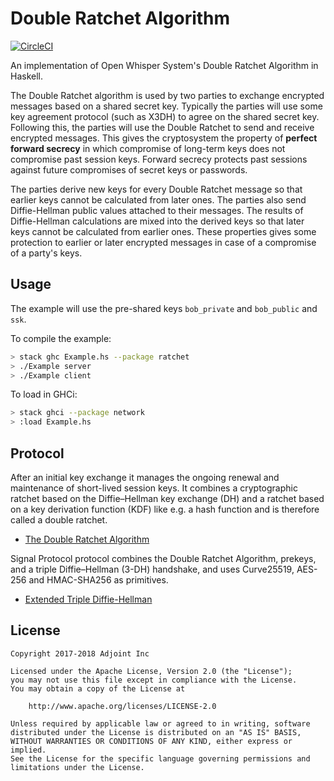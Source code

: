 Double Ratchet Algorithm
========================

[![CircleCI](https://circleci.com/gh/adjoint-io/double-ratchet/tree/master.svg?style=svg)](https://circleci.com/gh/adjoint-io/double-ratchet/tree/master)

An implementation of Open Whisper System's Double Ratchet Algorithm in Haskell.

The Double Ratchet algorithm is used by two parties to exchange encrypted
messages based on a shared secret key. Typically the parties will use some key
agreement protocol (such as X3DH) to agree on the shared secret key.  Following
this, the parties will use the Double Ratchet to send and receive encrypted
messages. This gives the cryptosystem the property of **perfect forward secrecy** 
in which compromise of long-term keys does not compromise past session keys. 
Forward secrecy protects past sessions against future compromises of secret keys 
or passwords.

The parties derive new keys for every Double Ratchet message so that earlier
keys cannot be calculated from later ones. The parties also send Diffie-Hellman
public values attached to their messages. The results of Diffie-Hellman
calculations are mixed into the derived keys so that later keys cannot be
calculated from earlier ones. These properties gives some protection to earlier
or later encrypted messages in case of a compromise of a party's keys.

Usage
-----

The example will use the pre-shared keys `bob_private` and `bob_public` and `ssk`.

To compile the example:

```bash
> stack ghc Example.hs --package ratchet 
> ./Example server
> ./Example client
```

To load in GHCi:

```bash
> stack ghci --package network
> :load Example.hs
```

Protocol
--------

After an initial key exchange it manages the ongoing renewal and maintenance of
short-lived session keys. It combines a cryptographic ratchet based on the
Diffie–Hellman key exchange (DH) and a ratchet based on a key derivation
function (KDF) like e.g. a hash function and is therefore called a double
ratchet.

* [The Double Ratchet Algorithm](https://whispersystems.org/docs/specifications/doubleratchet/)

Signal Protocol protocol combines the Double Ratchet Algorithm, prekeys, and a
triple Diffie–Hellman (3-DH) handshake, and uses Curve25519, AES-256 and
HMAC-SHA256 as primitives.

* [Extended Triple Diffie-Hellman](https://whispersystems.org/docs/specifications/x3dh/)

License
-------

```
Copyright 2017-2018 Adjoint Inc

Licensed under the Apache License, Version 2.0 (the "License");
you may not use this file except in compliance with the License.
You may obtain a copy of the License at

    http://www.apache.org/licenses/LICENSE-2.0

Unless required by applicable law or agreed to in writing, software
distributed under the License is distributed on an "AS IS" BASIS,
WITHOUT WARRANTIES OR CONDITIONS OF ANY KIND, either express or implied.
See the License for the specific language governing permissions and
limitations under the License.
```
